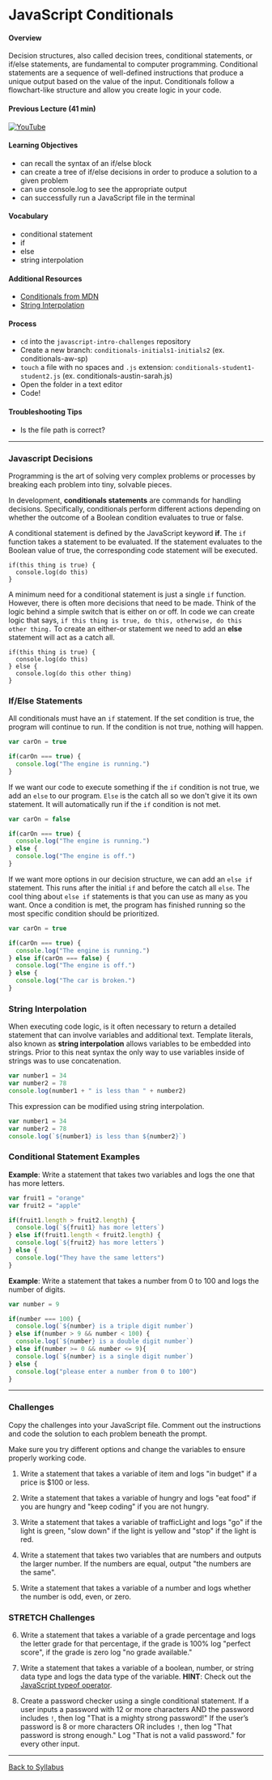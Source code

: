 # JavaScript Conditionals

#### Overview
Decision structures, also called decision trees, conditional statements, or if/else statements, are fundamental to computer programming. Conditional statements are a sequence of well-defined instructions that produce a unique output based on the value of the input. Conditionals follow a flowchart-like structure and allow you create logic in your code.

#### Previous Lecture (41 min)
[![YouTube](http://img.youtube.com/vi/yHe4d6qQZC0/0.jpg)](https://www.youtube.com/watch?v=yHe4d6qQZC0)

#### Learning Objectives
- can recall the syntax of an if/else block
- can create a tree of if/else decisions in order to produce a solution to a given problem
- can use console.log to see the appropriate output
- can successfully run a JavaScript file in the terminal

#### Vocabulary
- conditional statement
- if
- else
- string interpolation

#### Additional Resources
- [Conditionals from MDN](https://developer.mozilla.org/en-US/docs/Learn/JavaScript/Building_blocks/conditionals)
- [String Interpolation](./template-literals.md)

#### Process
- `cd` into the `javascript-intro-challenges` repository
- Create a new branch: `conditionals-initials1-initials2` (ex. conditionals-aw-sp)
- `touch` a file with no spaces and `.js` extension: `conditionals-student1-student2.js` (ex. conditionals-austin-sarah.js)
- Open the folder in a text editor
- Code!

#### Troubleshooting Tips
- Is the file path is correct?

---

### Javascript Decisions
Programming is the art of solving very complex problems or processes by breaking each problem into tiny, solvable pieces.

In development, **conditionals statements** are commands for handling decisions. Specifically, conditionals perform different actions depending on whether the outcome of a Boolean condition evaluates to true or false.

A conditional statement is defined by the JavaScript keyword **if**. The `if` function takes a statement to be evaluated. If the statement evaluates to the Boolean value of true, the corresponding code statement will be executed.

```
if(this thing is true) {
  console.log(do this)
}
```

A minimum need for a conditional statement is just a single `if` function. However, there is often more decisions that need to be made. Think of the logic behind a simple switch that is either on or off. In code we can create logic that says, `if this thing is true, do this, otherwise, do this other thing.` To create an either-or statement we need to add an **else** statement will act as a catch all.

```
if(this thing is true) {
  console.log(do this)
} else {
  console.log(do this other thing)
}
```

### If/Else Statements
All conditionals must have an `if` statement. If the set condition is true, the program will continue to run. If the condition is not true, nothing will happen.

```javascript
var carOn = true

if(carOn === true) {
  console.log("The engine is running.")
}
```
If we want our code to execute something if the `if` condition is not true, we add an `else` to our program. `Else` is the catch all so we don't give it its own statement. It will automatically run if the `if` condition is not met.

```javascript
var carOn = false

if(carOn === true) {
  console.log("The engine is running.")
} else {
  console.log("The engine is off.")
}
```

If we want more options in our decision structure, we can add an `else if` statement. This runs after the initial `if` and before the catch all `else`. The cool thing about `else if` statements is that you can use as many as you want. Once a condition is met, the program has finished running so the most specific condition should be prioritized.

```javascript
var carOn = true

if(carOn === true) {
  console.log("The engine is running.")
} else if(carOn === false) {
  console.log("The engine is off.")
} else {
  console.log("The car is broken.")
}
```

### String Interpolation
When executing code logic, is it often necessary to return a detailed statement that can involve variables and additional text. Template literals, also known as **string interpolation** allows variables to be embedded into strings. Prior to this neat syntax the only way to use variables inside of strings was to use concatenation.

```javascript
var number1 = 34
var number2 = 78
console.log(number1 + " is less than " + number2)
```

This expression can be modified using string interpolation.

```javascript
var number1 = 34
var number2 = 78
console.log(`${number1} is less than ${number2}`)
```

### Conditional Statement Examples

**Example**: Write a statement that takes two variables and logs the one that has more letters.

```javascript
var fruit1 = "orange"
var fruit2 = "apple"

if(fruit1.length > fruit2.length) {
  console.log(`${fruit1} has more letters`)
} else if(fruit1.length < fruit2.length) {
  console.log(`${fruit2} has more letters`)
} else {
  console.log("They have the same letters")
}
```

**Example**: Write a statement that takes a number from 0 to 100 and logs the number of digits.

```javascript
var number = 9

if(number === 100) {
  console.log(`${number} is a triple digit number`)
} else if(number > 9 && number < 100) {
  console.log(`${number} is a double digit number`)
} else if(number >= 0 && number <= 9){
  console.log(`${number} is a single digit number`)
} else {
  console.log("please enter a number from 0 to 100")
}
```

---

### Challenges
Copy the challenges into your JavaScript file. Comment out the instructions and code the solution to each problem beneath the prompt.

Make sure you try different options and change the variables to ensure properly working code.

1. Write a statement that takes a variable of item and logs "in budget" if a price is $100 or less.

2. Write a statement that takes a variable of hungry and logs "eat food" if you are hungry and "keep coding" if you are not hungry.

3. Write a statement that takes a variable of trafficLight and logs "go" if the light is green, "slow down" if the light is yellow and "stop" if the light is red.

4. Write a statement that takes two variables that are numbers and outputs the larger number. If the numbers are equal, output "the numbers are the same".

5. Write a statement that takes a variable of a number and logs whether the number is odd, even, or zero.

### STRETCH Challenges

6. Write a statement that takes a variable of a grade percentage and logs the letter grade for that percentage, if the grade is 100% log "perfect score", if the grade is zero log "no grade available."

7. Write a statement that takes a variable of a boolean, number, or string  data type and logs the data type of the variable. **HINT**: Check out the [JavaScript typeof operator](https://developer.mozilla.org/en-US/docs/Web/JavaScript/Reference/Operators/typeof).

8. Create a password checker using a single conditional statement. If a user inputs a password with 12 or more characters AND the password includes `!`, then log "That is a mighty strong password!" If the user’s password is 8 or more characters OR includes `!`, then log "That password is strong enough." Log "That is not a valid password." for every other input.

---
[Back to Syllabus](../README.md#unit-one-javascript-foundations)
